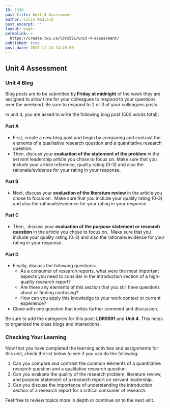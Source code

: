 ```yaml
---
ID: 1330
post_title: Unit 4 Assessment
author: Colin Madland
post_excerpt: ""
layout: page
permalink: >
  https://create.twu.ca/ldrs591/unit-4-assessment/
published: true
post_date: 2017-11-24 14:49:50
---
```

<h2>Unit 4 Assessment</h2>
<h3>Unit 4 Blog</h3>
Blog posts are to be submitted by<strong> Friday at midnight</strong> of the week they are assigned to allow time for your colleagues to respond to your questions over the weekend. Be sure to respond to 2 or 3 of your colleagues posts.

In unit 4, you are asked to write the following blog post (500 words total):
<h4>Part A</h4>
<ul>
 	<li>First, create a new blog post and begin by comparing and contrast the elements of a qualitative research question and a quantitative research question.</li>
 	<li>Then, discuss your <strong>evaluation of the statement of the problem</strong> in the servant leadership article you chose to focus on. Make sure that you include your article reference, quality rating (0-3) and also the rationale/evidence for your rating in your response.</li>
</ul>
<h4>Part B</h4>
<ul>
 	<li>Next, discuss your <strong>evaluation of the literature review</strong> in the article you chose to focus on.  Make sure that you include your quality rating (0-3) and also the rationale/evidence for your rating in your response.</li>
</ul>
<h4>Part C</h4>
<ul>
 	<li>Then,  discuss your <strong>evaluation of the purpose statement or research question</strong> in the article you chose to focus on.  Make sure that you include your quality rating (0-3) and also the rationale/evidence for your rating in your response.</li>
</ul>
<h4>Part D</h4>
<ul>
 	<li>Finally, discuss the following questions:
<ul>
 	<li>As a consumer of research reports, what were the most important aspects you need to consider in the introduction section of a high-quality research report?</li>
 	<li>Are there any elements of this section that you still have questions about or finding confusing?</li>
 	<li>How can you apply this knowledge to your work context or current experience?</li>
</ul>
</li>
 	<li>Close with one question that invites further comment and discussion.</li>
</ul>
Be sure to add the categories for this post: <strong>LDRS591</strong> and <strong>Unit 4</strong>. This helps to organized the class blogs and interactions.
<h3>Checking Your Learning</h3>
Now that you have completed the learning activities and assignments for this unit, check the list below to see if you can do the following:
<ol>
 	<li>Can you compare and contrast the common elements of a quantitative research question and a qualitative research question.</li>
 	<li>Can you evaluate the quality of the research problem, literature review, and purpose statement of a research report on servant leadership.</li>
 	<li>Can you discuss the importance of understanding the introduction section of a research report for a critical consumer of research.</li>
</ol>
Feel free to review topics more in depth or continue on to the next unit.
<h3></h3>